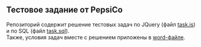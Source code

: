 ## Тестовое задание от PepsiCo
Репозиторий содержит решение тестовых задач по JQuery (файл <a href="https://github.com/reemake/PepsiCo/blob/main/task.js">task.js</a>) и по SQL (файл <a href="https://github.com/reemake/PepsiCo/blob/main/task.sql">task.sql</a>).  
Также, условия задач вместе с решением приложены в <a href="https://github.com/reemake/PepsiCo/blob/main/PepsiCo_Test_Task.docx">word-файле</a>.
